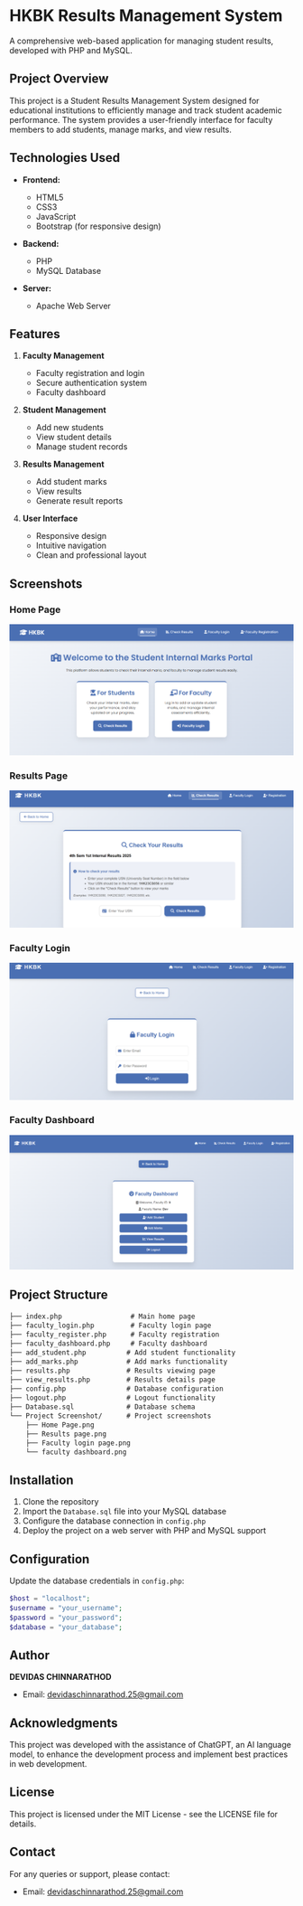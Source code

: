 # HKBK Results Management System

A comprehensive web-based application for managing student results, developed with PHP and MySQL.

## Project Overview

This project is a Student Results Management System designed for educational institutions to efficiently manage and track student academic performance. The system provides a user-friendly interface for faculty members to add students, manage marks, and view results.

## Technologies Used

- **Frontend:**
  - HTML5
  - CSS3
  - JavaScript
  - Bootstrap (for responsive design)

- **Backend:**
  - PHP
  - MySQL Database

- **Server:**
  - Apache Web Server

## Features

1. **Faculty Management**
   - Faculty registration and login
   - Secure authentication system
   - Faculty dashboard

2. **Student Management**
   - Add new students
   - View student details
   - Manage student records

3. **Results Management**
   - Add student marks
   - View results
   - Generate result reports

4. **User Interface**
   - Responsive design
   - Intuitive navigation
   - Clean and professional layout

## Screenshots

### Home Page
![Home Page](Project%20Screenshot/Home%20Page.png)

### Results Page
![Results Page](Project%20Screenshot/Results%20page.png)

### Faculty Login
![Faculty Login](Project%20Screenshot/Faculty%20login%20page.png)

### Faculty Dashboard
![Faculty Dashboard](Project%20Screenshot/faculty%20dashboard.png)

## Project Structure

```
├── index.php                 # Main home page
├── faculty_login.php         # Faculty login page
├── faculty_register.php      # Faculty registration
├── faculty_dashboard.php     # Faculty dashboard
├── add_student.php          # Add student functionality
├── add_marks.php            # Add marks functionality
├── results.php              # Results viewing page
├── view_results.php         # Results details page
├── config.php               # Database configuration
├── logout.php               # Logout functionality
├── Database.sql             # Database schema
└── Project Screenshot/      # Project screenshots
    ├── Home Page.png
    ├── Results page.png
    ├── Faculty login page.png
    └── faculty dashboard.png
```

## Installation

1. Clone the repository
2. Import the `Database.sql` file into your MySQL database
3. Configure the database connection in `config.php`
4. Deploy the project on a web server with PHP and MySQL support

## Configuration

Update the database credentials in `config.php`:
```php
$host = "localhost";
$username = "your_username";
$password = "your_password";
$database = "your_database";
```

## Author

**DEVIDAS CHINNARATHOD**
- Email: devidaschinnarathod.25@gmail.com

## Acknowledgments

This project was developed with the assistance of ChatGPT, an AI language model, to enhance the development process and implement best practices in web development.

## License

This project is licensed under the MIT License - see the LICENSE file for details.

## Contact

For any queries or support, please contact:
- Email: devidaschinnarathod.25@gmail.com
